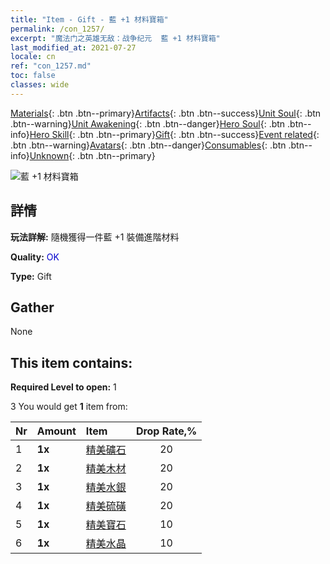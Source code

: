 ```yaml
---
title: "Item - Gift - 藍 +1 材料寶箱"
permalink: /con_1257/
excerpt: "魔法门之英雄无敌：战争纪元  藍 +1 材料寶箱"
last_modified_at: 2021-07-27
locale: cn
ref: "con_1257.md"
toc: false
classes: wide
---
```

 [Materials](/ItemsCN/){: .btn .btn--primary}[Artifacts](/ItemsCN/Artifacts/){: .btn .btn--success}[Unit Soul](/ItemsCN/UnitSoul/){: .btn .btn--warning}[Unit Awakening](/ItemsCN/UnitAwakening/){: .btn .btn--danger}[Hero Soul](/ItemsCN/HeroSoul/){: .btn .btn--info}[Hero Skill](/ItemsCN/HeroSkill/){: .btn .btn--primary}[Gift](/ItemsCN/Gift/){: .btn .btn--success}[Event related](/ItemsCN/Events/){: .btn .btn--warning}[Avatars](/ItemsCN/Avatars/){: .btn .btn--danger}[Consumables](/ItemsCN/Consumables/){: .btn .btn--info}[Unknown](/ItemsCN/Unknown/){: .btn .btn--primary}

 ![藍 +1 材料寶箱](/images/t/i_304002.png)

## 詳情
 **玩法詳解:** 隨機獲得一件藍 +1 裝備進階材料

 **Quality:** <span style="color: #0000CD">OK</span>

 **Type:** Gift

## Gather

  None

## This item contains:

 **Required Level to open:** 1

 3 You would get **1** item  from:

  | Nr | Amount |     Item    | Drop Rate,% |
  |:---|:-------|:------------|:---------:|
  | 1 |  **1x** | [精美礦石](/cn/Items/mat_19/) | 20 | 
  | 2 |  **1x** | [精美木材](/cn/Items/mat_20/) | 20 | 
  | 3 |  **1x** | [精美水銀](/cn/Items/mat_21/) | 20 | 
  | 4 |  **1x** | [精美硫磺](/cn/Items/mat_22/) | 20 | 
  | 5 |  **1x** | [精美寶石](/cn/Items/mat_23/) | 10 | 
  | 6 |  **1x** | [精美水晶](/cn/Items/mat_24/) | 10 | 
